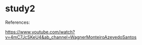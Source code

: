 # study2

References:

https://www.youtube.com/watch?v=4mC7JcSKeU4&ab_channel=WagnerMonteiroAzevedoSantos